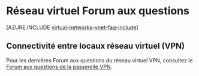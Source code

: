 <properties 
   pageTitle="Réseau virtuel Forum aux questions"
   description="Réseau virtuel Azure (VNet) Forum aux questions"
   services="virtual-network"
   documentationCenter="na"
   authors="jimdial"
   manager="carmonm"
   editor="tysonn" />
<tags 
   ms.service="virtual-network"
   ms.devlang="na"
   ms.topic="article"
   ms.tgt_pltfrm="na"
   ms.workload="infrastructure-services"
   ms.date="03/15/2016"
   ms.author="jdial" />

# <a name="virtual-network-faq"></a>Réseau virtuel Forum aux questions

[AZURE.INCLUDE [virtual-networks-vnet-faq-include](../../includes/virtual-networks-vnet-faq-include.md)]

## <a name="virtual-network-cross-premises-connectivity-vpns"></a>Connectivité entre locaux réseau virtuel (VPN)

Pour les dernières Forum aux questions du réseau virtuel VPN, consultez le [Forum aux questions de la passerelle VPN](../vpn-gateway/vpn-gateway-vpn-faq.md).
